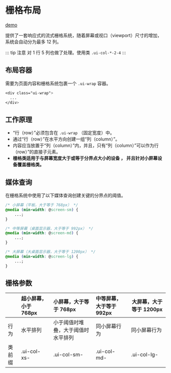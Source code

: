 # 栅格布局

[demo](http://192.168.3.246:8888/examples/grid.html)

提供了一套响应式的流式栅格系统，随着屏幕或视口（viewport）尺寸的增加，系统会自动分为最多 12 列。

::: tip 注意
对 1 行 5 列也做了处理。使用类 `.ui-col-*-2-4`
:::

## 布局容器

需要为页面内容和栅格系统包裹一个 `.ui-wrap` 容器。

```css
<div class="ui-wrap">
  ...
</div>
```

## 工作原理

-   “行（row）”必须包含在 `.ui-wrap` （固定宽度）中。
-   通过“行（row）”在水平方向创建一组“列（column）”。
-   内容应当放置于“列（column）”内，并且，只有“列（column）”可以作为行（row）”的直接子元素。
-   **栅格类适用于与屏幕宽度大于或等于分界点大小的设备 ， 并且针对小屏幕设备覆盖栅格类。**

## 媒体查询

在栅格系统中使用了以下媒体查询创建关键的分界点的阈值。

```css
/* 小屏幕（平板，大于等于 768px） */
@media (min-width: @screen-sm) {
    ...;
}

/* 中等屏幕（桌面显示器，大于等于 992px） */
@media (min-width: @screen-md) {
    ...;
}

/* 大屏幕（大桌面显示器，大于等于 1200px） */
@media (min-width: @screen-lg) {
    ...;
}
```

## 栅格参数

|        | 超小屏幕，小于 768px | 小屏幕，大于等于 768px             | 中等屏幕，大于等于 992px | 大屏幕，大于等于 1200px |
| :----- | :------------------- | :--------------------------------- | :----------------------- | ----------------------- |
| 行为   | 水平排列             | 小于阈值时堆叠，大于阈值时水平排列 | 同小屏幕行为             | 同小屏幕行为            |
| 类前缀 | .ui-col-xs-          | .ui-col-sm-                        | .ui-col-md-              | .ui-col-lg-             |
